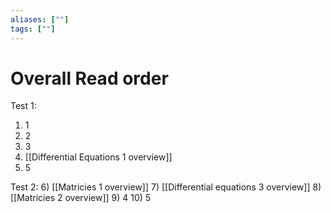 ```yaml
---
aliases: [""]
tags: [""]
---
```


# Overall Read order

Test 1:
1) 1
2) 2
3) 3
4) [[Differential Equations 1 overview]]
5) 5

Test 2:
6) [[Matricies 1 overview]]
7) [[Differential equations 3 overview]]
8) [[Matricies 2 overview]]
9) 4
10) 5
